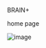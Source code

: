 BRAIN+


home page


![image](https://user-images.githubusercontent.com/109362130/179264775-5bcd373e-77d8-4fba-9e8f-43bf94029a9d.png)

